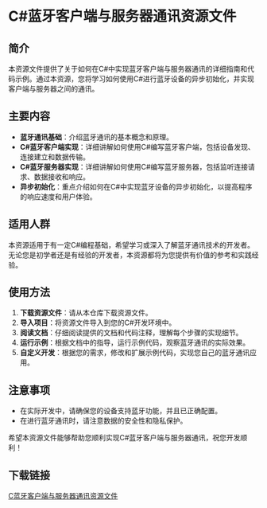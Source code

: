 # C#蓝牙客户端与服务器通讯资源文件

## 简介

本资源文件提供了关于如何在C#中实现蓝牙客户端与服务器通讯的详细指南和代码示例。通过本资源，您将学习如何使用C#进行蓝牙设备的异步初始化，并实现客户端与服务器之间的通讯。

## 主要内容

- **蓝牙通讯基础**：介绍蓝牙通讯的基本概念和原理。
- **C#蓝牙客户端实现**：详细讲解如何使用C#编写蓝牙客户端，包括设备发现、连接建立和数据传输。
- **C#蓝牙服务器实现**：详细讲解如何使用C#编写蓝牙服务器，包括监听连接请求、数据接收和响应。
- **异步初始化**：重点介绍如何在C#中实现蓝牙设备的异步初始化，以提高程序的响应速度和用户体验。

## 适用人群

本资源适用于有一定C#编程基础，希望学习或深入了解蓝牙通讯技术的开发者。无论您是初学者还是有经验的开发者，本资源都将为您提供有价值的参考和实践经验。

## 使用方法

1. **下载资源文件**：请从本仓库下载资源文件。
2. **导入项目**：将资源文件导入到您的C#开发环境中。
3. **阅读文档**：仔细阅读提供的文档和代码注释，理解每个步骤的实现细节。
4. **运行示例**：根据文档中的指导，运行示例代码，观察蓝牙通讯的实际效果。
5. **自定义开发**：根据您的需求，修改和扩展示例代码，实现您自己的蓝牙通讯应用。

## 注意事项

- 在实际开发中，请确保您的设备支持蓝牙功能，并且已正确配置。
- 在进行蓝牙通讯时，请注意数据的安全性和隐私保护。

希望本资源文件能够帮助您顺利实现C#蓝牙客户端与服务器通讯，祝您开发顺利！

## 下载链接

[C蓝牙客户端与服务器通讯资源文件](https://pan.quark.cn/s/2f3ea5267244)